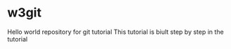 # w3git
Hello world repository for git tutorial
This tutorial is biult step by step in the tutorial
